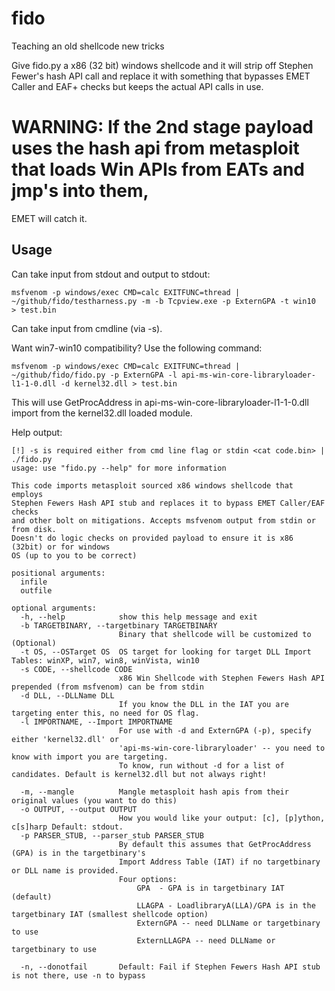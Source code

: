 # fido
Teaching an old shellcode new tricks

Give fido.py a x86 (32 bit) windows shellcode and it will strip off Stephen Fewer's hash API call and replace it 
with something that bypasses EMET Caller and EAF+ checks but keeps the actual API calls in use.

# WARNING: If the 2nd stage payload uses the hash api from metasploit that loads Win APIs from EATs and jmp's into them,
EMET will catch it.

## Usage

Can take input from stdout and output to stdout:
```
msfvenom -p windows/exec CMD=calc EXITFUNC=thread | ~/github/fido/testharness.py -m -b Tcpview.exe -p ExternGPA -t win10  > test.bin
```

Can take input from cmdline (via -s).

Want win7-win10 compatibility?  Use the following command:

```
msfvenom -p windows/exec CMD=calc EXITFUNC=thread | ~/github/fido/fido.py -p ExternGPA -l api-ms-win-core-libraryloader-l1-1-0.dll -d kernel32.dll > test.bin
```

This will use GetProcAddress in api-ms-win-core-libraryloader-l1-1-0.dll import from the kernel32.dll loaded module. 


Help output:

```
[!] -s is required either from cmd line flag or stdin <cat code.bin> | ./fido.py
usage: use "fido.py --help" for more information

This code imports metasploit sourced x86 windows shellcode that employs
Stephen Fewers Hash API stub and replaces it to bypass EMET Caller/EAF checks
and other bolt on mitigations. Accepts msfvenom output from stdin or from disk.
Doesn't do logic checks on provided payload to ensure it is x86 (32bit) or for windows
OS (up to you to be correct)

positional arguments:
  infile
  outfile

optional arguments:
  -h, --help            show this help message and exit
  -b TARGETBINARY, --targetbinary TARGETBINARY
                        Binary that shellcode will be customized to (Optional)
  -t OS, --OSTarget OS  OS target for looking for target DLL Import Tables: winXP, win7, win8, winVista, win10
  -s CODE, --shellcode CODE
                        x86 Win Shellcode with Stephen Fewers Hash API prepended (from msfvenom) can be from stdin
  -d DLL, --DLLName DLL
                        If you know the DLL in the IAT you are targeting enter this, no need for OS flag.
  -l IMPORTNAME, --Import IMPORTNAME
                        For use with -d and ExternGPA (-p), specify either 'kernel32.dll' or
                        'api-ms-win-core-libraryloader' -- you need to know with import you are targeting.
                        To know, run without -d for a list of candidates. Default is kernel32.dll but not always right!

  -m, --mangle          Mangle metasploit hash apis from their original values (you want to do this)
  -o OUTPUT, --output OUTPUT
                        How you would like your output: [c], [p]ython, c[s]harp Default: stdout.
  -p PARSER_STUB, --parser_stub PARSER_STUB
                        By default this assumes that GetProcAddress (GPA) is in the targetbinary's
                        Import Address Table (IAT) if no targetbinary or DLL name is provided.
                        Four options:
                            GPA  - GPA is in targetbinary IAT (default)
                            LLAGPA - LoadlibraryA(LLA)/GPA is in the targetbinary IAT (smallest shellcode option)
                            ExternGPA -- need DLLName or targetbinary to use
                            ExternLLAGPA -- need DLLName or targetbinary to use

  -n, --donotfail       Default: Fail if Stephen Fewers Hash API stub is not there, use -n to bypass
```






